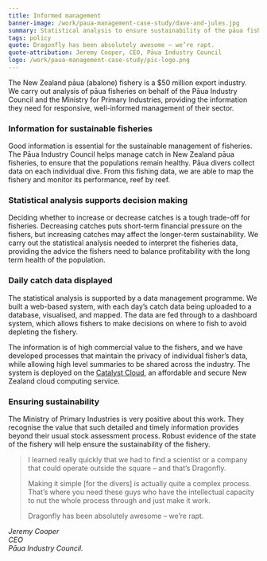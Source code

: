 ```yaml
---
title: Informed management
banner-image: /work/paua-management-case-study/dave-and-jules.jpg
summary: Statistical analysis to ensure sustainability of the pāua fishery. 
tags: policy
quote: Dragonfly has been absolutely awesome – we’re rapt.
quote-attribution: Jeremy Cooper, CEO, Pāua Industry Council
logo: /work/paua-management-case-study/pic-logo.png
---
```


The New Zealand pāua (abalone) fishery is a $50 million export industry. We 
carry out analysis of pāua fisheries on behalf of the Pāua Industry Council and the Ministry for Primary Industries,
providing the information they need for responsive, well-informed management of 
their sector.
<!--more-->


### Information for sustainable fisheries
Good information is essential for the sustainable management of fisheries.
The Pāua Industry Council helps manage catch in New Zealand pāua fisheries, to 
ensure that the populations remain healthy. Pāua divers collect data on each individual dive. From this fishing data,
we are able to map the fishery and monitor its performance, reef by reef.

### Statistical analysis supports decision making
Deciding whether to increase or decrease catches is a tough trade-off for fisheries. Decreasing catches puts 
short-term financial pressure on the fishers, but increasing catches may affect the longer-term sustainability.
We carry out the statistical
analysis needed to interpret the fisheries data, providing the advice the fishers need to balance profitability with the long term health of the population.

### Daily catch data displayed
The statistical analysis is supported by a data management programme. 
We built a web-based system, with each day’s catch data being uploaded
to a database, visualised, and mapped. The data are fed through to a dashboard
system, which allows fishers to make decisions on where to fish to avoid 
depleting the fishery.

The information is of high commercial
value to the fishers, and we have developed processes that maintain the privacy of individual
fisher’s data, while allowing high level summaries to be shared across the industry. The system
is deployed on the [Catalyst Cloud](http://www.catalyst.net.nz/catalyst-cloud), an 
affordable and secure New Zealand cloud computing service.

### Ensuring sustainability 
The Ministry of Primary Industries is very positive about this work. They 
recognise the value that such detailed and timely information provides beyond 
their usual stock assessment process. Robust evidence of 
the state of the fishery will help ensure the sustainability of the fishery.

> I learned really quickly that we had to find a scientist or a company that could 
> operate outside the square – and that’s Dragonfly. 
>
> Making it simple [for the divers] is actually quite a complex process. That’s 
> where you need these guys who have the intellectual capacity to nut the 
> whole process through and just make it work.
>
> Dragonfly has been absolutely awesome – we’re rapt.

<cite>Jeremy Cooper<br />
CEO<br />
Pāua Industry Council.</cite>




